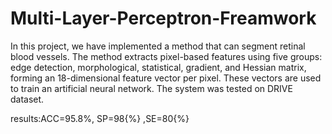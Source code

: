 # Multi-Layer-Perceptron-Freamwork
 In this project, we have implemented a method that can segment retinal blood vessels. The method extracts pixel-based features using five groups: edge detection, morphological, statistical, gradient, and Hessian matrix, forming an 18-dimensional feature vector per pixel. These vectors are used to train an artificial neural network. The system was tested on DRIVE dataset.

  results:ACC=$95.8{\%}$, SP=98{\%} ,SE=80{\%} 
  
